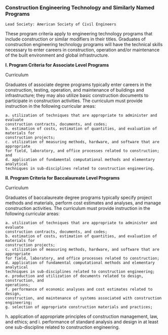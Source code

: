 

### Construction Engineering Technology and Similarly Named Programs

```
Lead Society: American Society of Civil Engineers
```
These program criteria apply to engineering technology programs that include
construction or similar modifiers in their titles. Graduates of construction engineering
technology programs will have the technical skills necessary to enter careers in
construction, operation and/or maintenance of the built environment and global
infrastructure.

**I. Program Criteria for Associate Level Programs**

Curriculum

Graduates of associate degree programs typically enter careers in the construction,
testing, operation, and maintenance of buildings and infrastructure; they may also
utilize basic construction documents to participate in construction activities. The
curriculum must provide instruction in the following curricular areas:

```
a. utilization of techniques that are appropriate to administer and evaluate
construction contracts, documents, and codes;
b. estimation of costs, estimation of quantities, and evaluation of materials for
construction projects;
c. utilization of measuring methods, hardware, and software that are appropriate
for field, laboratory, and office processes related to construction; and
d. application of fundamental computational methods and elementary analytical
techniques in sub-disciplines related to construction engineering.
```
**II. Program Criteria for Baccalaureate Level Programs**

Curriculum

Graduates of baccalaureate degree programs typically specify project methods and
materials, perform cost estimates and analyses, and manage construction activities. The
curriculum must provide instruction in the following curricular areas:

```
a. utilization of techniques that are appropriate to administer and evaluate
construction contracts, documents, and codes;
b. estimation of costs, estimation of quantities, and evaluation of materials for
construction projects;
c. utilization of measuring methods, hardware, and software that are appropriate
for field, laboratory, and office processes related to construction;
d. application of fundamental computational methods and elementary analytical
techniques in sub-disciplines related to construction engineering;
e. production and utilization of documents related to design, construction, and
operations;
f. performance of economic analyses and cost estimates related to design,
construction, and maintenance of systems associated with construction
engineering;
g. selection of appropriate construction materials and practices;
```

h. application of appropriate principles of construction management, law, and
ethics; and
i. performance of standard analysis and design in at least one sub-discipline
related to construction engineering.